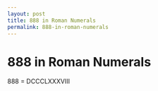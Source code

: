 ```yaml
---
layout: post
title: 888 in Roman Numerals
permalink: 888-in-roman-numerals
---
```


# 888 in Roman Numerals

888 = DCCCLXXXVIII
